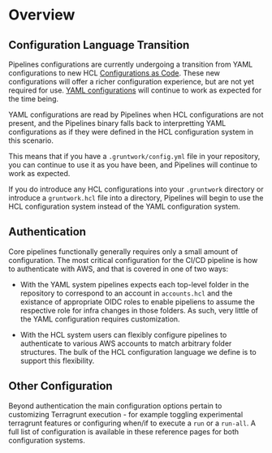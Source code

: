 # Overview

## Configuration Language Transition

Pipelines configurations are currently undergoing a transition from YAML configurations to new HCL [Configurations as Code](./configurations-as-code.md). These new configurations will offer a richer configuration experience, but are not yet required for use. [YAML configurations](./configurations.md) will continue to work as expected for the time being.

YAML configurations are read by Pipelines when HCL configurations are not present, and the Pipelines binary falls back to interpretting YAML configurations as if they were defined in the HCL configuration system in this scenario.

This means that if you have a `.gruntwork/config.yml` file in your repository, you can continue to use it as you have been, and Pipelines will continue to work as expected.

If you do introduce any HCL configurations into your `.gruntwork` directory or introduce a `gruntwork.hcl` file into a directory, Pipelines will begin to use the HCL configuration system instead of the YAML configuration system.

## Authentication

Core pipelines functionally generally requires only a small amount of configuration.  The most critical configuration for the CI/CD pipeline is how to authenticate with AWS, and that is covered in one of two ways:

* With the YAML system pipelines expects each top-level folder in the repository to correspond to an account in `accounts.hcl` and the existance of appropriate OIDC roles to enable pipeliens to assume the respective role for infra changes in those folders.  As such, very little of the YAML configuration requires customization.

* With the HCL system users can flexibly configure pipelines to authenticate to various AWS accounts to match arbitrary folder structures.  The bulk of the HCL configuration language we define is to support this flexibility.

## Other Configuration

Beyond authentication the main configuration options pertain to customizing Terragrunt execution - for example toggling experimental terragrunt features or configuring when/if to execute a `run` or a `run-all`.  A full list of configuration is available in these reference pages for both configuration systems.